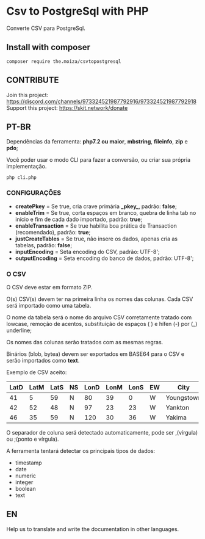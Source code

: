 # Csv to PostgreSql with PHP

Converte CSV para PostgreSql.

## Install with composer
```
composer require the.moiza/csvtopostgresql
```

## CONTRIBUTE

Join this project: https://discord.com/channels/973324521987792916/973324521987792918
Support this project: https://skit.network/donate

## PT-BR

Dependências da ferramenta: **php7.2 ou maior**, **mbstring**, **fileinfo**, **zip** e **pdo**;

Você poder usar o modo CLI para fazer a conversão, ou criar sua própria implementação.

```
php cli.php
```

### CONFIGURAÇÕES

- **createPkey** = Se true, cria crave primária **\_pkey\_**, padrão: **false**;
- **enableTrim** = Se true, corta espaços em branco, quebra de linha tab no início e fim de cada dado importado, padrão: **true**;
- **enableTransaction** = Se true habilita boa prática de Transaction (recomendado), padrão: **true**;
- **justCreateTables** = Se true, não insere os dados, apenas cria as tabelas, padrão: **false**;
- **inputEncoding** = Seta encoding do CSV, padrão: UTF-8';
- **outputEncoding** = Seta encoding do banco de dados, padrão: UTF-8';

### O CSV

O CSV deve estar em formato ZIP.

O(s) CSV(s) devem ter na primeira linha os nomes das colunas. Cada CSV será importado como uma tabela.

O nome da tabela será o nome do arquivo CSV corretamente tratado com lowcase, remoção de acentos, substituição de espaços (&nbsp;) e hífen (-) por (_) underline;

Os nomes das colunas serão tratados com as mesmas regras.

Binários (blob, bytea) devem ser exportados em BASE64 para o CSV e serão importados como **text**.

Exemplo de CSV aceito:

|LatD|LatM|LatS|NS|LonD|LonM|LonS|EW|City      |State|
|----|----|----|--|----|----|----|--|----------|-----|
|41  |5   |59  |N |80  |39  |0   |W |Youngstown|OH   |
|42  |52  |48  |N |97  |23  |23  |W |Yankton   |SD   |
|46  |35  |59  |N |120 |30  |36  |W |Yakima    |WA   |

O separador de coluna será detectado automaticamente, pode ser ,(vírgula) ou ;(ponto e vírgula).

A ferramenta tentará detectar os principais tipos de dados:

- timestamp
- date
- numeric
- integer
- boolean
- text

## EN

Help us to translate and write the documentation in other languages.